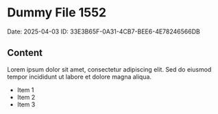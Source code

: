 # Dummy File 1552

Date: 2025-04-03
ID: 33E3B65F-0A31-4CB7-BEE6-4E78246566DB

## Content

Lorem ipsum dolor sit amet, consectetur adipiscing elit.
Sed do eiusmod tempor incididunt ut labore et dolore magna aliqua.

* Item 1
* Item 2
* Item 3
